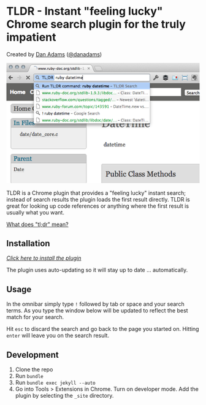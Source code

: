 # TLDR - Instant "feeling lucky" Chrome search plugin for the truly impatient

Created by [Dan Adams](http://mrdanadams.com/) ([@danadams](https://twitter.com/danadams))

![TLDR](screenshot.png)

TLDR is a Chrome plugin that provides a "feeling lucky" instant search; instead of search results the plugin loads the first result directly. TLDR is great for looking up code references or anything where the first result is usually what you want.

[What does "tl;dr" mean?](http://en.wikipedia.org/wiki/Wikipedia:Too_long;_didn't_read)

## Installation

_[Click here to install the plugin](https://raw.github.com/mrdanadams/tldr-chrome-plugin/master/tldr.crx)_

The plugin uses auto-updating so it will stay up to date ... automatically.

## Usage

In the omnibar simply type `!` followed by tab or space and your search terms. As you type the window below will be updated to reflect the best match for your search.

Hit `esc` to discard the search and go back to the page you started on. Hitting `enter` will leave you on the search result.

## Development

1. Clone the repo
1. Run `bundle`
1. Run `bundle exec jekyll --auto`
1. Go into Tools > Extensions in Chrome. Turn on developer mode. Add the plugin by selecting the `_site` directory.
